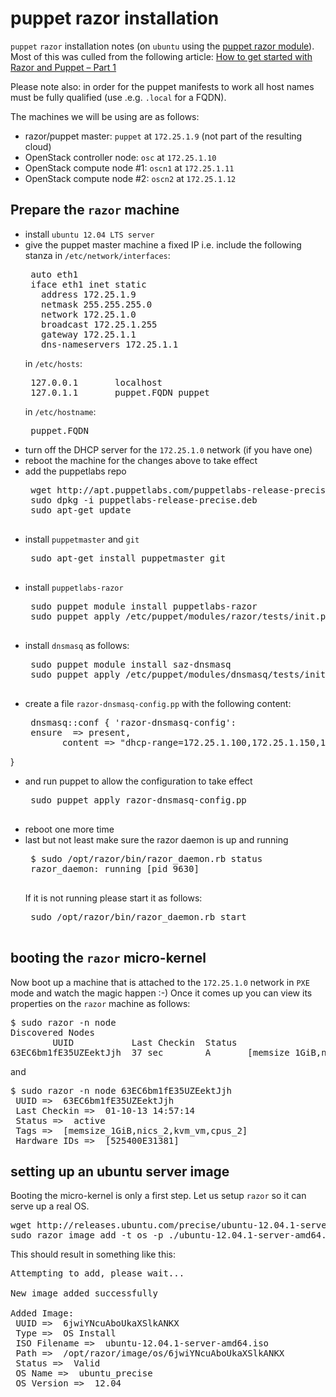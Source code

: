 # puppet razor installation

`puppet` `razor` installation notes (on `ubuntu` using the [puppet razor module](http://puppetlabs.com/blog/puppet-razor-module/)).
Most of this was culled from the following article:
 [How to get started with Razor and Puppet – Part 1](http://purevirtual.eu/2012/07/02/how-to-get-started-with-razor-and-puppet-part-1/)

Please note also: in order for the puppet manifests to work all host names must be fully qualified (use .e.g. `.local` for a FQDN).

The machines we will be using are as follows:

 - razor/puppet master: `puppet` at `172.25.1.9` (not part of the resulting cloud)
 - OpenStack controller node: `osc` at `172.25.1.10`
 - OpenStack compute node #1: `oscn1` at `172.25.1.11`
 - OpenStack compute node #2: `oscn2` at `172.25.1.12`

## Prepare the `razor` machine

 - install `ubuntu 12.04 LTS server`
 - give the puppet master machine a fixed IP i.e. include the following
   stanza in `/etc/network/interfaces`:
   <pre>
    auto eth1
    iface eth1 inet static
      address 172.25.1.9
      netmask 255.255.255.0
      network 172.25.1.0
      broadcast 172.25.1.255
      gateway 172.25.1.1
      dns-nameservers 172.25.1.1
   </pre>
   in `/etc/hosts`:
   <pre>
    127.0.0.1       localhost
    127.0.1.1       puppet.FQDN puppet
   </pre>
   in `/etc/hostname`:
   <pre>
    puppet.FQDN
   </pre>
 - turn off the DHCP server for the `172.25.1.0` network (if you have one)
 - reboot the machine for the changes above to take effect
 - add the puppetlabs repo
    <pre>
    wget http://apt.puppetlabs.com/puppetlabs-release-precise.deb
    sudo dpkg -i puppetlabs-release-precise.deb
    sudo apt-get update
    </pre>
 - install `puppetmaster` and `git`
    <pre>
    sudo apt-get install puppetmaster git
    </pre>
 - install `puppetlabs-razor`
    <pre>
    sudo puppet module install puppetlabs-razor
    sudo puppet apply /etc/puppet/modules/razor/tests/init.pp --verbose
    </pre>
 - install `dnsmasq` as follows:
    <pre>
    sudo puppet module install saz-dnsmasq
    sudo puppet apply /etc/puppet/modules/dnsmasq/tests/init.pp --verbose
    </pre>
 - create a file `razor-dnsmasq-config.pp` with the following content:
    <pre>
    dnsmasq::conf { 'razor-dnsmasq-config':
    ensure  => present,
          content => "dhcp-range=172.25.1.100,172.25.1.150,12h\ndhcp-boot=pxelinux.0\ndhcp-option=3,172.25.1.1\ndhcp-option=6,8.8.8.8",
}
    </pre>
 - and run puppet to allow the configuration to take effect
    <pre>
    sudo puppet apply razor-dnsmasq-config.pp
    </pre>
 - reboot one more time
 - last but not least make sure the razor daemon is up and running
    <pre>
    $ sudo /opt/razor/bin/razor_daemon.rb status
    razor_daemon: running [pid 9630]
    </pre>
    If it is not running please start it as follows:
    <pre>
    sudo /opt/razor/bin/razor_daemon.rb start
    </pre>

## booting the `razor` micro-kernel

Now boot up a machine that is attached to the `172.25.1.0` network in `PXE` mode and watch the magic happen :-)
Once it comes up you can view its properties on the `razor` machine as follows:
<pre>
$ sudo razor -n node
Discovered Nodes
        UUID           Last Checkin  Status                 Tags                  
63EC6bm1fE35UZEektJjh  37 sec        A       [memsize_1GiB,nics_2,kvm_vm,cpus_2]
</pre>
and
<pre>
$ sudo razor -n node 63EC6bm1fE35UZEektJjh
 UUID =>  63EC6bm1fE35UZEektJjh
 Last Checkin =>  01-10-13 14:57:14
 Status =>  active
 Tags =>  [memsize_1GiB,nics_2,kvm_vm,cpus_2]
 Hardware IDs =>  [525400E31381]
</pre>

## setting up an ubuntu server image

Booting the micro-kernel is only a first step. Let us setup `razor` so it can serve up a real OS.
<pre>
wget http://releases.ubuntu.com/precise/ubuntu-12.04.1-server-amd64.iso
sudo razor image add -t os -p ./ubuntu-12.04.1-server-amd64.iso -n ubuntu_precise -v 12.04
</pre>
This should result in something like this:
<pre>
Attempting to add, please wait...

New image added successfully

Added Image:
 UUID =>  6jwiYNcuAboUkaXSlkANKX
 Type =>  OS Install
 ISO Filename =>  ubuntu-12.04.1-server-amd64.iso
 Path =>  /opt/razor/image/os/6jwiYNcuAboUkaXSlkANKX
 Status =>  Valid
 OS Name =>  ubuntu_precise
 OS Version =>  12.04
</pre>
